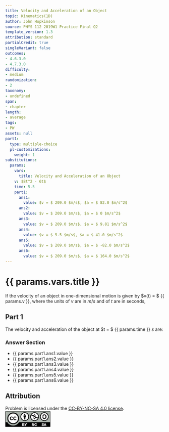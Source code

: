 ```yaml
---
title: Velocity and Acceleration of an Object
topic: Kinematics(1D)
author: John Hopkinson
source: PHYS 112 2019W1 Practice Final Q2
template_version: 1.3
attribution: standard
partialCredit: true
singleVariant: false
outcomes:
- 4.6.3.0
- 4.7.3.0
difficulty:
- medium
randomization:
- 2
taxonomy:
- undefined
span:
- chapter
length:
- average
tags:
- PW
assets: null
part1:
  type: multiple-choice
  pl-customizations:
    weight: 1
substitutions:
  params:
    vars:
      title: Velocity and Acceleration of an Object
    v: $8t^2 - 6t$
    time: 5.5
    part1:
      ans1:
        value: $v = $ 209.0 $m/s$, $a = $ 82.0 $m/s^2$
      ans2:
        value: $v = $ 209.0 $m/s$, $a = $ 0 $m/s^2$
      ans3:
        value: $v = $ 209.0 $m/s$, $a = $ 9.81 $m/s^2$
      ans4:
        value: $v = $ 5.5 $m/s$, $a = $ 41.0 $m/s^2$
      ans5:
        value: $v = $ 209.0 $m/s$, $a = $ -82.0 $m/s^2$
      ans6:
        value: $v = $ 209.0 $m/s$, $a = $ 164.0 $m/s^2$
---
```

# {{ params.vars.title }}
If the velocity of an object in one-dimensional motion is given by $v(t) = $ {{ params.v }}, where the units of $v$ are in $m/s$ and of $t$ are in seconds,

## Part 1

The velocity and acceleration of the object at $t = $ {{ params.time }} $s$ are:

### Answer Section

- {{ params.part1.ans1.value }}
- {{ params.part1.ans2.value }}
- {{ params.part1.ans3.value }}
- {{ params.part1.ans4.value }}
- {{ params.part1.ans5.value }}
- {{ params.part1.ans6.value }}

## Attribution

Problem is licensed under the [CC-BY-NC-SA 4.0 license](https://creativecommons.org/licenses/by-nc-sa/4.0/).<br> ![The Creative Commons 4.0 license requiring attribution-BY, non-commercial-NC, and share-alike-SA license.](https://raw.githubusercontent.com/firasm/bits/master/by-nc-sa.png)